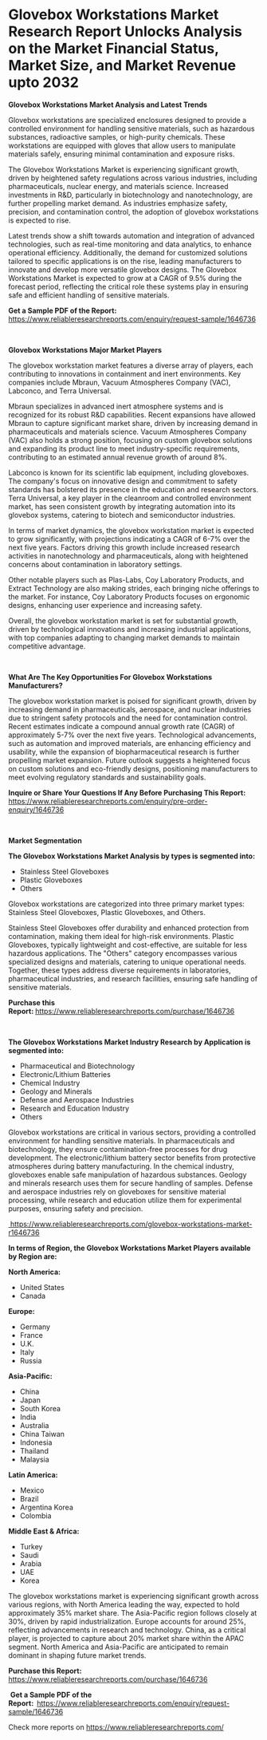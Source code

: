 <p><h1>Glovebox Workstations Market Research Report Unlocks Analysis on the Market Financial Status, Market Size, and Market Revenue upto 2032</h1></p><p><strong>Glovebox Workstations Market Analysis and Latest Trends</strong></p>
<p><p>Glovebox workstations are specialized enclosures designed to provide a controlled environment for handling sensitive materials, such as hazardous substances, radioactive samples, or high-purity chemicals. These workstations are equipped with gloves that allow users to manipulate materials safely, ensuring minimal contamination and exposure risks.</p><p>The Glovebox Workstations Market is experiencing significant growth, driven by heightened safety regulations across various industries, including pharmaceuticals, nuclear energy, and materials science. Increased investments in R&D, particularly in biotechnology and nanotechnology, are further propelling market demand. As industries emphasize safety, precision, and contamination control, the adoption of glovebox workstations is expected to rise.</p><p>Latest trends show a shift towards automation and integration of advanced technologies, such as real-time monitoring and data analytics, to enhance operational efficiency. Additionally, the demand for customized solutions tailored to specific applications is on the rise, leading manufacturers to innovate and develop more versatile glovebox designs. The Glovebox Workstations Market is expected to grow at a CAGR of 9.5% during the forecast period, reflecting the critical role these systems play in ensuring safe and efficient handling of sensitive materials.</p></p>
<p><strong>Get a Sample PDF of the Report:&nbsp;</strong> <a href="https://www.reliableresearchreports.com/enquiry/request-sample/1646736?utm_campaign=2203&utm_medium=2&utm_source=Github&utm_content=ia&utm_term=23022025&utm_id=glovebox-workstations">https://www.reliableresearchreports.com/enquiry/request-sample/1646736</a></p>
<p>&nbsp;</p>
<p><strong>Glovebox Workstations Major Market Players</strong></p>
<p><p>The glovebox workstation market features a diverse array of players, each contributing to innovations in containment and inert environments. Key companies include Mbraun, Vacuum Atmospheres Company (VAC), Labconco, and Terra Universal.</p><p>Mbraun specializes in advanced inert atmosphere systems and is recognized for its robust R&D capabilities. Recent expansions have allowed Mbraun to capture significant market share, driven by increasing demand in pharmaceuticals and materials science. Vacuum Atmospheres Company (VAC) also holds a strong position, focusing on custom glovebox solutions and expanding its product line to meet industry-specific requirements, contributing to an estimated annual revenue growth of around 8%.</p><p>Labconco is known for its scientific lab equipment, including gloveboxes. The company's focus on innovative design and commitment to safety standards has bolstered its presence in the education and research sectors. Terra Universal, a key player in the cleanroom and controlled environment market, has seen consistent growth by integrating automation into its glovebox systems, catering to biotech and semiconductor industries.</p><p>In terms of market dynamics, the glovebox workstation market is expected to grow significantly, with projections indicating a CAGR of 6-7% over the next five years. Factors driving this growth include increased research activities in nanotechnology and pharmaceuticals, along with heightened concerns about contamination in laboratory settings.</p><p>Other notable players such as Plas-Labs, Coy Laboratory Products, and Extract Technology are also making strides, each bringing niche offerings to the market. For instance, Coy Laboratory Products focuses on ergonomic designs, enhancing user experience and increasing safety.</p><p>Overall, the glovebox workstation market is set for substantial growth, driven by technological innovations and increasing industrial applications, with top companies adapting to changing market demands to maintain competitive advantage.</p></p>
<p>&nbsp;</p>
<p><strong>What Are The Key Opportunities For Glovebox Workstations Manufacturers?</strong></p>
<p><p>The glovebox workstation market is poised for significant growth, driven by increasing demand in pharmaceuticals, aerospace, and nuclear industries due to stringent safety protocols and the need for contamination control. Recent estimates indicate a compound annual growth rate (CAGR) of approximately 5-7% over the next five years. Technological advancements, such as automation and improved materials, are enhancing efficiency and usability, while the expansion of biopharmaceutical research is further propelling market expansion. Future outlook suggests a heightened focus on custom solutions and eco-friendly designs, positioning manufacturers to meet evolving regulatory standards and sustainability goals.</p></p>
<p><strong>Inquire or Share Your Questions If Any Before Purchasing This Report:</strong> <a href="https://www.reliableresearchreports.com/enquiry/pre-order-enquiry/1646736?utm_campaign=2203&utm_medium=2&utm_source=Github&utm_content=ia&utm_term=23022025&utm_id=glovebox-workstations">https://www.reliableresearchreports.com/enquiry/pre-order-enquiry/1646736</a></p>
<p>&nbsp;</p>
<p><strong>Market Segmentation</strong></p>
<p><strong>The Glovebox Workstations Market Analysis by types is segmented into:</strong></p>
<p><ul><li>Stainless Steel Gloveboxes</li><li>Plastic Gloveboxes</li><li>Others</li></ul></p>
<p><p>Glovebox workstations are categorized into three primary market types: Stainless Steel Gloveboxes, Plastic Gloveboxes, and Others. </p><p>Stainless Steel Gloveboxes offer durability and enhanced protection from contamination, making them ideal for high-risk environments. Plastic Gloveboxes, typically lightweight and cost-effective, are suitable for less hazardous applications. The "Others" category encompasses various specialized designs and materials, catering to unique operational needs. Together, these types address diverse requirements in laboratories, pharmaceutical industries, and research facilities, ensuring safe handling of sensitive materials.</p></p>
<p><strong>Purchase this Report:&nbsp;</strong><a href="https://www.reliableresearchreports.com/purchase/1646736?utm_campaign=2203&utm_medium=2&utm_source=Github&utm_content=ia&utm_term=23022025&utm_id=glovebox-workstations">https://www.reliableresearchreports.com/purchase/1646736</a></p>
<p>&nbsp;</p>
<p><strong>The Glovebox Workstations Market Industry Research by Application is segmented into:</strong></p>
<p><ul><li>Pharmaceutical and Biotechnology</li><li>Electronic/Lithium Batteries</li><li>Chemical Industry</li><li>Geology and Minerals</li><li>Defense and Aerospace Industries</li><li>Research and Education Industry</li><li>Others</li></ul></p>
<p><p>Glovebox workstations are critical in various sectors, providing a controlled environment for handling sensitive materials. In pharmaceuticals and biotechnology, they ensure contamination-free processes for drug development. The electronic/lithium battery sector benefits from protective atmospheres during battery manufacturing. In the chemical industry, gloveboxes enable safe manipulation of hazardous substances. Geology and minerals research uses them for secure handling of samples. Defense and aerospace industries rely on gloveboxes for sensitive material processing, while research and education utilize them for experimental purposes, ensuring safety and precision.</p></p>
<p><a href="https://www.reliableresearchreports.com/glovebox-workstations-market-r1646736?utm_campaign=2203&utm_medium=2&utm_source=Github&utm_content=ia&utm_term=23022025&utm_id=glovebox-workstations">&nbsp;https://www.reliableresearchreports.com/glovebox-workstations-market-r1646736</a></p>
<p><strong>In terms of Region, the Glovebox Workstations Market Players available by Region are:</strong></p>
<p>
    <p> <strong> North America: </strong>
        <ul>
            <li>United States</li>
            <li>Canada</li>
        </ul>
        </p> 
    <p> <strong> Europe: </strong>
        <ul>
            <li>Germany</li>
            <li>France</li>
            <li>U.K.</li>
            <li>Italy</li>
            <li>Russia</li>
        </ul>
        </p> 
    <p> <strong> Asia-Pacific: </strong>
        <ul>
            <li>China</li>
            <li>Japan</li>
            <li>South Korea</li>
            <li>India</li>
            <li>Australia</li>
            <li>China Taiwan</li>
            <li>Indonesia</li>
            <li>Thailand</li>
            <li>Malaysia</li>
        </ul>
        </p> 
    <p> <strong> Latin America: </strong>
        <ul>
            <li>Mexico</li>
            <li>Brazil</li>
            <li>Argentina Korea</li>
            <li>Colombia</li>
        </ul>
        </p> 
    <p> <strong> Middle East & Africa: </strong>
        <ul>
            <li>Turkey</li>
            <li>Saudi</li>
            <li>Arabia</li>
            <li>UAE</li>
            <li>Korea</li>
        </ul>
    </p>
    </p>
<p><p>The glovebox workstations market is experiencing significant growth across various regions, with North America leading the way, expected to hold approximately 35% market share. The Asia-Pacific region follows closely at 30%, driven by rapid industrialization. Europe accounts for around 25%, reflecting advancements in research and technology. China, as a critical player, is projected to capture about 20% market share within the APAC segment. North America and Asia-Pacific are anticipated to remain dominant in shaping future market trends.</p></p>
<p><strong>Purchase this Report: </strong><a href="https://www.reliableresearchreports.com/purchase/1646736?utm_campaign=2203&utm_medium=2&utm_source=Github&utm_content=ia&utm_term=23022025&utm_id=glovebox-workstations">https://www.reliableresearchreports.com/purchase/1646736</a></p>
<p>&nbsp;<strong>Get a Sample PDF of the Report:&nbsp;&nbsp;</strong><a href="https://www.reliableresearchreports.com/enquiry/request-sample/1646736?utm_campaign=2203&utm_medium=2&utm_source=Github&utm_content=ia&utm_term=23022025&utm_id=glovebox-workstations">https://www.reliableresearchreports.com/enquiry/request-sample/1646736</a></p>
<p><strong></strong></p>
<p>Check more reports on <a href="https://www.reliableresearchreports.com/?utm_campaign=2203&utm_medium=2&utm_source=Github&utm_content=ia&utm_term=23022025&utm_id=glovebox-workstations">https://www.reliableresearchreports.com/</a></p>